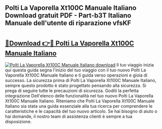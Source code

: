 ## Polti La Vaporella Xt100C Manuale Italiano Download gratuit PDF - Part-b3T Italiano Manuale dell'utente di riparazione vfsKF

# <h2><a href="http://dffeiu.blite.top/?on=Polti+La+Vaporella+Xt100C+Manuale+Italiano">🔗Download 👉🔴 Polti La Vaporella Xt100C Manuale Italiano</a></h2>

[![Polti La Vaporella Xt100C Manuale Italiano download](https://i.imgur.com/lujVjoI.png)](http://dffeiu.blite.top/?on=Polti+La+Vaporella+Xt100C+Manuale+Italiano)
Il tuo viaggio inizia qui questa guida segna l'inizio del tuo viaggio con il tuo nuovo Polti La Vaporella Xt100C Manuale Italiano e ti guida verso operazioni e gioia di successo. La sicurezza prima di Polti La Vaporella Xt100C Manuale Italiano, sempre questo prodotto è stato progettato pensando alla sicurezza. Si prega di seguire tutte le precauzioni di sicurezza. Goditi la perfetta integrazione Dell'elenco delle funzionalità nel tuo nuovo Polti La Vaporella Xt100C Manuale Italiano. Riteniamo che Polti La Vaporella Xt100C Manuale Italiano sia stata una guida essenziale alla tua ricerca per comprendere le caratteristiche e le capacità del tuo nuovo articolo. Se hai bisogno di aiuto o hai domande, il nostro team di assistenza clienti è sempre a tua disposizione.
